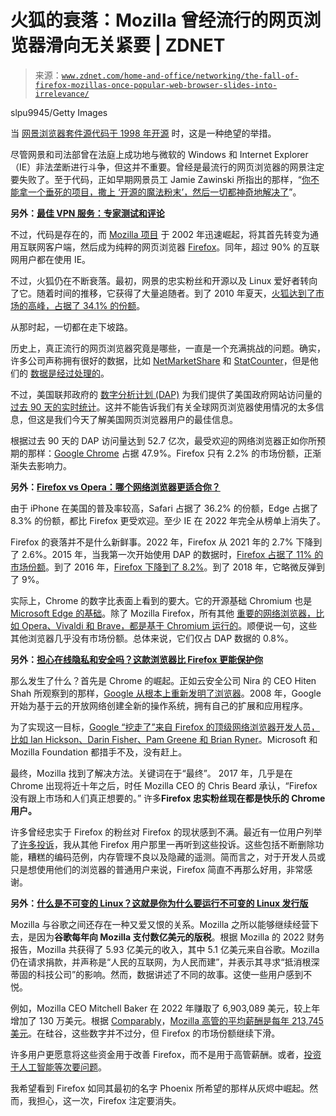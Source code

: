 <!--yml

category: 未分类

date: 2024-05-27 14:31:23

-->

# 火狐的衰落：Mozilla 曾经流行的网页浏览器滑向无关紧要 | ZDNET

> 来源：[`www.zdnet.com/home-and-office/networking/the-fall-of-firefox-mozillas-once-popular-web-browser-slides-into-irrelevance/`](https://www.zdnet.com/home-and-office/networking/the-fall-of-firefox-mozillas-once-popular-web-browser-slides-into-irrelevance/)

slpu9945/Getty Images

当 [网景浏览器套件源代码于 1998 年开源](https://web.archive.org/web/20021001071727/wp.netscape.com/newsref/pr/newsrelease558.html) 时，这是一种绝望的举措。

尽管网景和司法部曾在法庭上成功地与微软的 Windows 和 Internet Explorer（IE）非法垄断进行斗争，但这并不重要。曾经是最流行的网页浏览器的网景注定要失败了。至于代码，正如早期网景员工 Jamie Zawinski 所指出的那样，“[你不能拿一个垂死的项目，撒上 ‘开源的魔法粉末’，然后一切都神奇地解决了](https://www.zdnet.com/news/the-rise-and-fall-of-netscape/96069)”。

**另外：[最佳 VPN 服务：专家测试和评论](https://www.zdnet.com/article/best-vpn/)**

不过，代码是存在的，而 [Mozilla 项目](https://www.mozilla.org/en-US/about/history/) 于 2002 年迅速崛起，将其首先转变为通用互联网客户端，然后成为纯粹的网页浏览器 [Firefox](https://www.mozilla.org/en-US/firefox/new/)。同年，超过 90% 的互联网用户都在使用 IE。

不过，火狐仍在不断衰落。最初，网景的忠实粉丝和开源以及 Linux 爱好者转向了它。随着时间的推移，它获得了大量追随者。到了 2010 年夏天，[火狐达到了市场的高峰，占据了 34.1% 的份额](https://www.w3counter.com/globalstats.php?year=2010&month=7)。

从那时起，一切都在走下坡路。

历史上，真正流行的网页浏览器究竟是哪些，一直是一个充满挑战的问题。确实，许多公司声称拥有很好的数据，比如 [NetMarketShare](http://www.netmarketshare.com/?source=NASite) 和 [StatCounter](https://statcounter.com/)，但是他们的 [数据是经过处理的](https://www.zdnet.com/article/web-browser-war-the-early-2013-report/)。

不过，美国联邦政府的 [数字分析计划 (DAP)](https://www.digitalgov.gov/services/dap/) 为我们提供了美国政府网站访问量的[过去 90 天的实时统计](https://analytics.usa.gov/)。这并不能告诉我们有关全球网页浏览器使用情况的太多信息，但这是我们今天了解美国网页浏览器用户的最佳信息。

根据过去 90 天的 DAP 访问量达到 52.7 亿次，最受欢迎的网络浏览器正如你所预期的那样：[Google Chrome](https://www.zdnet.com/home-and-office/networking/chrome-is-obviously-the-top-browser-but-you-wont-believe-whats-2/) 占据 47.9%。Firefox 只有 2.2% 的市场份额，正渐渐失去影响力。

**另外：[Firefox vs Opera：哪个网络浏览器更适合你？](https://www.zdnet.com/home-and-office/work-life/firefox-vs-opera-which-web-browser-is-best-for-you/)**

由于 iPhone 在美国的普及率较高，Safari 占据了 36.2% 的份额，Edge 占据了 8.3% 的份额，都比 Firefox 更受欢迎。至少 IE 在 2022 年完全从榜单上消失了。

Firefox 的衰落并不是什么新鲜事。2022 年，Firefox 从 2021 年的 2.7% 下降到了 2.6%。2015 年，当我第一次开始使用 DAP 的数据时，[Firefox 占据了 11% 的市场份额](https://www.zdnet.com/article/the-most-u-s-popular-web-browsers/)。到了 2016 年，[Firefox 下降到了 8.2%](https://www.zdnet.com/article/whats-really-the-most-popular-web-browser/)。到了 2018 年，它略微反弹到了 9%。

实际上，Chrome 的数字比表面上看到的要大。它的开源基础 Chromium 也是 [Microsoft Edge 的基础](https://www.zdnet.com/home-and-office/networking/edge-goes-chromium-and-open-source-wins-the-browser-wars/)。除了 Mozilla Firefox，所有其他 [重要的网络浏览器，比如 Opera、Vivaldi 和 Brave，都是基于 Chromium 运行的](https://www.zdnet.com/pictures/all-the-chromium-based-browsers/)。顺便说一句，这些其他浏览器几乎没有市场份额。总体来说，它们仅占 DAP 数据的 0.8%。

**另外：[担心在线隐私和安全吗？这款浏览器比 Firefox 更能保护你](https://www.zdnet.com/article/worried-about-online-privacy-and-security-this-browser-protects-you-more-than-firefox/)**

那么发生了什么？首先是 Chrome 的崛起。正如云安全公司 Nira 的 CEO Hiten Shah 所观察到的那样，[Google 从根本上重新发明了浏览器](https://nira.com/chrome-history/)。2008 年，Google 开始为基于云的开放网络创建全新的操作系统，拥有自己的扩展和应用程序。

为了实现这一目标，[Google “挖走了”来自 Firefox 的顶级网络浏览器开发人员，比如 Ian Hickson、Darin Fisher、Pam Greene 和 Brian Ryner](https://www.niallkennedy.com/blog/2008/09/google-chrome.html)。Microsoft 和 Mozilla Foundation 都措手不及，没有赶上。

最终，Mozilla 找到了解决方法。关键词在于“最终”。 2017 年，几乎是在 Chrome 出现将近十年之后，时任 Mozilla CEO 的 Chris Beard 承认，“Firefox 没有跟上市场和人们真正想要的。” 许多**Firefox 忠实粉丝现在都是快乐的 Chrome 用户。**

许多曾经忠实于 Firefox 的粉丝对 Firefox 的现状感到不满。最近有一位用户列举了[许多投诉](https://news.itsfoss.com/firefox-continuous-decline/)，我从其他 Firefox 用户那里一再听到这些投诉。这些包括不断删除功能，糟糕的编码范例，内存管理不良以及隐藏的遥测。简而言之，对于开发人员或只是想使用他们的浏览器的普通用户来说，Firefox 简直不再那么好用，非常感谢。

**另外：[什么是不可变的 Linux？这就是你为什么要运行不可变的 Linux 发行版](https://www.zdnet.com/article/what-is-immutable-linux-heres-why-youd-run-an-immutable-linux-distro/)**

Mozilla 与谷歌之间还存在一种又爱又恨的关系。Mozilla 之所以能够继续经营下去，是因为**谷歌每年向 Mozilla 支付数亿美元的版税**。根据 Mozilla 的 2022 财务报告，Mozilla 共获得了 5.93 亿美元的收入，其中 5.1 亿美元来自谷歌。Mozilla 仍在请求捐款，并声称是“人民的互联网，为人民而建”，并表示其寻求“抵消根深蒂固的科技公司”的影响。然而，数据讲述了不同的故事。这使一些用户感到不悦。

例如，Mozilla CEO Mitchell Baker 在 2022 年赚取了 6,903,089 美元，较上年增加了 130 万美元。根据 [Comparably](https://www.comparably.com/)，[Mozilla 高管的平均薪酬是每年 213,745 美元](https://www.comparably.com/companies/mozilla/executive-salaries)。在硅谷，这些数字并不过分，但 Firefox 的市场份额继续下滑。

许多用户更愿意将这些资金用于改善 Firefox，而不是用于高管薪酬。或者，[投资于人工智能等次要问题](https://blog.mozilla.org/en/mozilla/introducing-mozilla-ai-investing-in-trustworthy-ai/)。

我希望看到 Firefox 如同其最初的名字 Phoenix 所希望的那样从灰烬中崛起。然而，我担心，这一次，Firefox 注定要消失。
